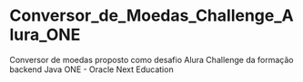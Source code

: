 # Conversor_de_Moedas_Challenge_Alura_ONE
Conversor de moedas proposto como desafio Alura Challenge da formação backend Java ONE - Oracle Next Education

